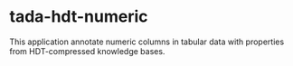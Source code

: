 # tada-hdt-numeric
This application annotate numeric columns in tabular data with properties from HDT-compressed knowledge bases.
